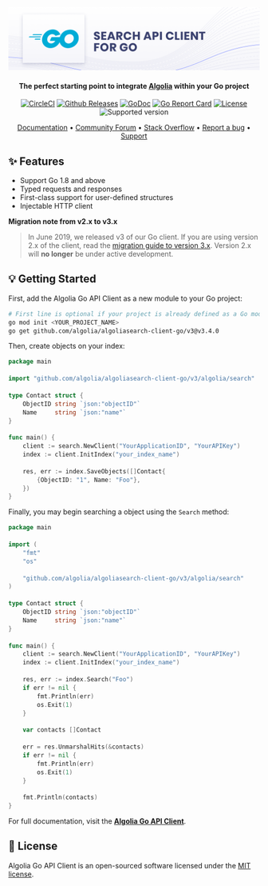 <p align="center">
  <a href="https://www.algolia.com">
    <img alt="Algolia for Go" src="https://raw.githubusercontent.com/algolia/algoliasearch-client-common/master/banners/go.png" >
  </a>

  <h4 align="center">The perfect starting point to integrate <a href="https://algolia.com" target="_blank">Algolia</a> within your Go project</h4>

  <p align="center">
    <a href="https://circleci.com/gh/algolia/algoliasearch-client-go"><img src="https://circleci.com/gh/algolia/algoliasearch-client-go.svg?style=shield" alt="CircleCI" /></a>
    <a href="https://github.com/algolia/algoliasearch-client-go/releases"><img src="https://img.shields.io/github/tag/algolia/algoliasearch-client-go.svg" alt="Github Releases"></img></a>
    <a href="https://godoc.org/github.com/algolia/algoliasearch-client-go"><img src="https://godoc.org/github.com/algolia/algoliasearch-client-go?status.svg" alt="GoDoc"></img></a>
    <a href="https://goreportcard.com/report/github.com/algolia/algoliasearch-client-go"><img src="https://goreportcard.com/badge/github.com/algolia/algoliasearch-client-go" alt="Go Report Card"></img></a>
    <a href="https://github.com/algolia/algoliasearch-client-go/blob/master/LICENSE"><img src="https://img.shields.io/badge/license-MIT-blue.svg" alt="License"></img></a>
    <img src="https://img.shields.io/badge/Go-%3E=1.11-green.svg" alt="Supported version"></img></a>
  </p>
</p>

<p align="center">
  <a href="https://www.algolia.com/doc/api-client/getting-started/install/go/" target="_blank">Documentation</a>  •
  <a href="https://discourse.algolia.com" target="_blank">Community Forum</a>  •
  <a href="http://stackoverflow.com/questions/tagged/algolia" target="_blank">Stack Overflow</a>  •
  <a href="https://github.com/algolia/algoliasearch-client-go/issues" target="_blank">Report a bug</a>  •
  <a href="https://www.algolia.com/support" target="_blank">Support</a>
</p>

## ✨ Features

* Support Go 1.8 and above
* Typed requests and responses
* First-class support for user-defined structures
* Injectable HTTP client

**Migration note from v2.x to v3.x**

> In June 2019, we released v3 of our Go client. If you are using version 2.x
> of the client, read the [migration guide to version 3.x](https://www.algolia.com/doc/api-client/getting-started/upgrade-guides/go/).
> Version 2.x will **no longer** be under active development.

## 💡 Getting Started

First, add the Algolia Go API Client as a new module to your Go project:

```bash
# First line is optional if your project is already defined as a Go module
go mod init <YOUR_PROJECT_NAME>
go get github.com/algolia/algoliasearch-client-go/v3@v3.4.0
```

Then, create objects on your index:

```go
package main

import "github.com/algolia/algoliasearch-client-go/v3/algolia/search"

type Contact struct {
	ObjectID string `json:"objectID"`
	Name     string `json:"name"`
}

func main() {
	client := search.NewClient("YourApplicationID", "YourAPIKey")
	index := client.InitIndex("your_index_name")

	res, err := index.SaveObjects([]Contact{
		{ObjectID: "1", Name: "Foo"},
	})
}
```

Finally, you may begin searching a object using the `Search` method:

```go
package main

import (
	"fmt"
	"os"

	"github.com/algolia/algoliasearch-client-go/v3/algolia/search"
)

type Contact struct {
	ObjectID string `json:"objectID"`
	Name     string `json:"name"`
}

func main() {
	client := search.NewClient("YourApplicationID", "YourAPIKey")
	index := client.InitIndex("your_index_name")

	res, err := index.Search("Foo")
	if err != nil {
		fmt.Println(err)
		os.Exit(1)
	}

	var contacts []Contact

	err = res.UnmarshalHits(&contacts)
	if err != nil {
		fmt.Println(err)
		os.Exit(1)
	}

	fmt.Println(contacts)
}
```

For full documentation, visit the **[Algolia Go API Client](https://www.algolia.com/doc/api-client/getting-started/install/go/)**.

## 📄 License

Algolia Go API Client is an open-sourced software licensed under the [MIT license](LICENSE).
